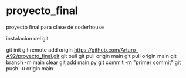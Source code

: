 # proyecto_final
proyecto final para clase de coderhouse


instalacion del git

git init
git remote add origin https://github.com/Arturo-A92/proyecto_final.git
git pull
git pull origin main
git pull origin main
git branch -m main
clear
git add main.py
git commit -m "primer commit"
git push -u origin main

